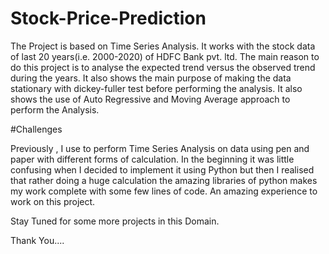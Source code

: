 # Stock-Price-Prediction

The Project is based on Time Series Analysis.
It works with the stock data of last 20 years(i.e. 2000-2020) of HDFC Bank pvt. ltd.
The main reason to do this project is to analyse the expected trend versus the observed trend during the years.
It also shows the main purpose of making the data stationary with dickey-fuller test before performing the analysis.
It also shows the use of Auto Regressive and Moving Average approach to perform the Analysis.

#Challenges

Previously , I use to perform Time Series Analysis on data using pen and paper with different forms of calculation.
In the beginning it was little confusing when I decided to implement it using Python but then I realised that rather doing a huge calculation the amazing libraries of python 
makes my work complete with some few lines of code.
An amazing experience to work on this project.

Stay Tuned for some more projects in this Domain.

Thank You....
